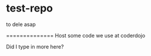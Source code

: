 # test-repo
to dele asap

==============
Host some code we use at coderdojo

Did I type in more here? 

